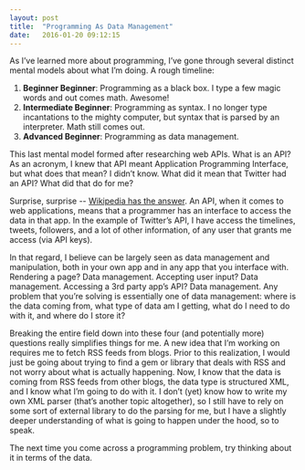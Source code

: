 ```yaml
---
layout: post
title:  "Programming As Data Management"
date:   2016-01-20 09:12:15
---
```


As I’ve learned more about programming, I’ve gone through several distinct mental models about what I’m doing.  A rough timeline:

1. **Beginner Beginner**: Programming as a black box.  I type a few magic words and out comes math.  Awesome!  
2. **Intermediate Beginner**:  Programming as syntax.  I no longer type incantations to the mighty computer, but syntax that is parsed by an interpreter.  Math still comes out.  
3. **Advanced Beginner**: Programming as data management.

This last mental model formed after researching web APIs.  What is an API? As an acronym, I knew that API meant Application Programming Interface, but what does that mean? I didn’t know.  What did it mean that Twitter had an API?  What did that do for me?  

Surprise, surprise -- [Wikipedia has the answer](https://en.wikipedia.org/wiki/Web_API). An API, when it comes to web applications, means that a programmer has an interface to access the data in that app.  In the example of Twitter’s API, I have access the timelines, tweets, followers, and a lot of other information, of any user that grants me access (via API keys).  

In that regard, I believe can be largely seen as data management and manipulation, both in your own app and in any app that you interface with.  Rendering a page?  Data management.  Accepting user input? Data management.  Accessing a 3rd party app’s API?  Data management.  Any problem that you’re solving is essentially one of data management: where is the data coming from, what type of data am I getting, what do I need to do with it, and where do I store it?  

Breaking the entire field down into these four (and potentially more) questions really simplifies things for me.  A new idea that I’m working on requires me to fetch RSS feeds from blogs.  Prior to this realization, I would just be going about trying to find a gem or library that deals with RSS and not worry about what is actually happening.  Now, I know that the data is coming from RSS feeds from other blogs, the data type is structured XML, and I know what I’m going to do with it. I don’t (yet) know how to write my own XML parser (that’s another topic altogether), so I still have to rely on some sort of external library to do the parsing for me, but I have a slightly deeper understanding of what is going to happen under the hood, so to speak. 

The next time you come across a programming problem, try thinking about it in terms of the data.  